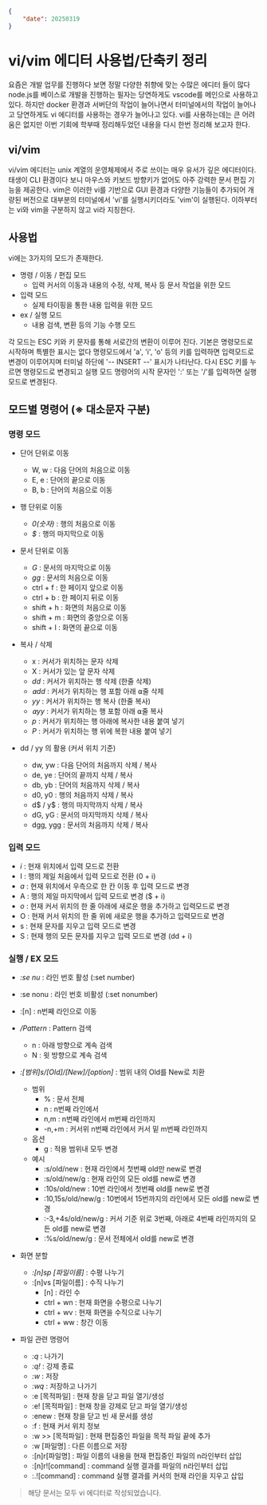 ```json
{
    "date": 20250319
}
```
# vi/vim 에디터 사용법/단축키 정리
요즘은 개발 업무를 진행하다 보면 정말 다양한 취향에 맞는 수많은 에디터 들이 많다
node.js를 베이스로 개발을 진행하는 필자는 당연하게도 vscode를 메인으로 사용하고 있다.
하지만 docker 환경과 서버단의 작업이 늘어나면서 터미널에서의 작업이 늘어나고 당연하게도 vi 에디터를 사용하는 경우가 늘어나고 있다.
vi를 사용하는데는 큰 어려움은 없지만 이번 기회에 학부때 정리해두었던 내용을 다시 한번 정리해 보고자 한다.

## vi/vim
vi/vim 에디터는 unix 계열의 운영체제에서 주로 쓰이는 매우 유서가 깊은 에디터이다. 태생이 CLI 환경이다 보니 마우스와 키보드 방향키가 없어도 아주 강력한 문서 편집 기능을 제공한다.
vim은 이러한 vi를 기반으로 GUI 환경과 다양한 기능들이 추가되어 개량된 버전으로 대부분의 터미널에서 'vi'를 실행시키더라도 'vim'이 실행된다.
이하부터는 vi와 vim을 구분하지 않고 vi라 지칭한다.

## 사용법
vi에는 3가지의 모드가 존재한다.

- 명령 / 이동 / 편집 모드
    - 입력 커서의 이동과 내용의 수정, 삭제, 복사 등 문서 작업을 위한 모드
- 입력 모드
    - 실제 타이핑을 통한 내용 입력을 위한 모드
- ex / 실행 모드
    - 내용 검색, 변환 등의 기능 수행 모드

각 모드는 ESC 키와 키 문자를 통해 서로간의 변환이 이루어 진다.
기본은 명령모드로 시작하며 특별한 표시는 없다
명령모드에서 'a', 'i', 'o' 등의 키를 입력하면 입력모드로 변경이 이루어지며 터미널 하단에 '-- INSERT --' 표시가 나타난다.
다시 ESC 키를 누르면 명령모드로 변경되고 실행 모드 명령어의 시작 문자인 ':' 또는 '/'를 입력하면 실행 모드로 변경된다.

## 모드별 명령어 (※ 대소문자 구분)
### 명령 모드
- 단어 단위로 이동
    - W, w : 다음 단어의 처음으로 이동
    - E, e : 단어의 끝으로 이동
    - B, b : 단어의 처음으로 이동

- 행 단위로 이동
    - *0(숫자)* : 행의 처음으로 이동
    - *$* : 행의 마지막으로 이동

- 문서 단위로 이동
    - *G* : 문서의 마지막으로 이동
    - *gg* : 문서의 처음으로 이동
    - ctrl + f : 한 페이지 앞으로 이동
    - ctrl + b : 한 페이지 뒤로 이동
    - shift + h : 화면의 처음으로 이동
    - shift + m : 화면의 중앙으로 이동
    - shift + l : 화면의 끝으로 이동

- 복사 / 삭제
    - x : 커서가 위치하는 문자 삭제
    - X : 커서가 있는 앞 문자 삭제 
    - *dd* : 커서가 위치하는 행 삭제 (한줄 삭제)
    - *⍺dd* : 커서가 위치하는 행 포함 아래 ⍺줄 삭제
    - *yy* : 커서가 위치하는 행 복사 (한줄 복사)
    - *⍺yy* : 커서가 위치하는 행 포함 아래 ⍺줄 복사
    - *p* : 커서가 위치하는 행 아래에 복사한 내용 붙여 넣기
    - *P* : 커서가 위치하는 행 위에 복한 내용 붙여 넣기

- dd / yy 의 활용 (커서 위치 기준)
    - dw, yw : 다음 단어의 처음까지 삭제 / 복사
    - de, ye : 단어의 끝까지 삭제 / 복사
    - db, yb : 단어의 처음까지 삭제 / 복사
    - d0, y0 : 행의 처음까지 삭제 / 복사
    - d$ / y$ : 행의 마지막까지 삭제 / 복사
    - dG, yG : 문서의 마지막까지 삭제 / 복사
    - dgg, ygg : 문서의 처음까지 삭제 / 복사

### 입력 모드
- *i* : 현재 위치에서 입력 모드로 전환
- I : 행의 제일 처음에서 입력 모드로 전환 (0 + i)
- *a* : 현재 위치에서 우측으로 한 칸 이동 후 입력 모드로 변경
- A : 행의 제일 마지막에서 입력 모드로 변경 ($ + i)
- *o* : 현재 커서 위치의 한 줄 아래에 새로운 행을 추가하고 입력모드로 변경
- O : 현재 커서 위치의 한 줄 위에 새로운 행을 추가하고 입력모드로 변경
- s : 현재 문자를 지우고 입력 모드로 변경
- S : 현재 행의 모든 문자를 지우고 입력 모드로 변경 (dd + i)

### 실행 / EX 모드
- *:se nu* : 라인 번호 활성 (:set number)
- :se nonu : 라인 번호 비활성 (:set nonumber)
- :[n] : n번째 라인으로 이동
- */Pattern* : Pattern 검색
    - n : 아래 방향으로 계속 검색
    - N : 윗 방향으로 계속 검색
- *:[범위]s/[Old]/[New]/[option]* : 범위 내의 Old를 New로 치환
    - 범위
        - % : 문서 전체
        - n : n번째 라인에서
        - n,m : n번째 라인에서 m번째 라인까지 
        - -n,+m : 커서위 n번째 라인에서 커서 밑 m번째 라인까지
    - 옵션
        - g : 적용 범위내 모두 변경
    - 예시
        - :s/old/new : 현재 라인에서 첫번째 old만 new로 변경
        - :s/old/new/g : 현재 라인의 모든 old를 new로 변경
        - :10s/old/new : 10번 라인에서 첫번째 old를 new로 변경
        - :10,15s/old/new/g : 10번에서 15번까지의 라인에서 모든 old를 new로 변경
        - :-3,+4s/old/new/g : 커서 기준 위로 3번째, 아래로 4번째 라인까지의 모든 old를 new로 변경
        - :%s/old/new/g : 문서 전체에서 old를 new로 변경

- 화면 분할
    - *:[n]sp [파일이름]* : 수평 나누기
    - :[n]vs [파일이름] : 수직 나누기
        - [n] : 라인 수
        - ctrl + wn : 현재 화면을 수평으로 나누기
        - ctrl + wv : 현재 화면을 수직으로 나누기
        - ctrl + ww : 창간 이동

- 파일 관련 명령어
    - *:q* : 나가기
    - *:q!* : 강제 종료
    - *:w* : 저장
    - *:wq* : 저장하고 나가기
    - :e [목적파일] : 현재 창을 닫고 파일 열기/생성
    - :e! [목적파일] : 현재 창을 강제로 닫고 파일 열기/생성
    - :enew : 현재 창을 닫고 빈 새 문서를 생성
    - :f : 현재 커서 위치 정보
    - :w >> [목적파일] : 현재 편집중인 파일을 목적 파일 끝에 추가
    - :w [파일명] : 다른 이름으로 저장
    - :[n]r[파일명] : 파일 이름의 내용을 현재 편집중인 파일의 n라인부터 삽입
    - :[n]r![command] : command 실행 결과를 파일의 n라인부터 삽입
    - :.![command] : command 실행 결과를 커서의 현재 라인을 지우고 삽입


> 해당 문서는 모두 vi 에디터로 작성되었습니다.
